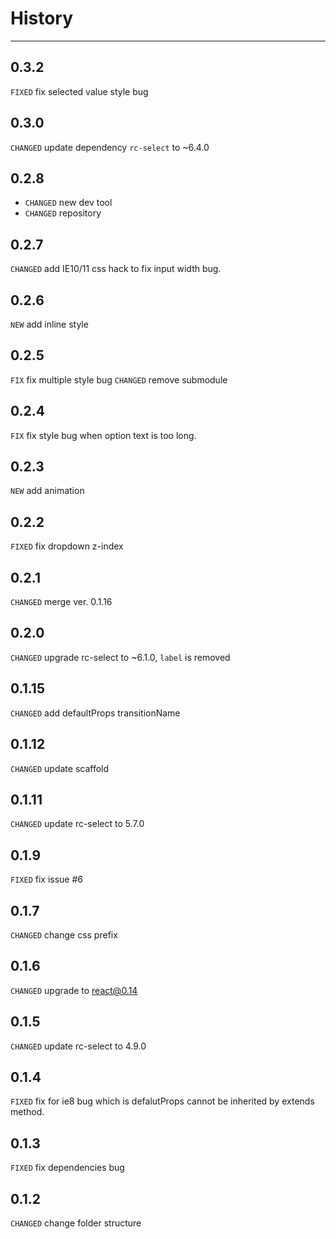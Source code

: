# History

---

## 0.3.2

`FIXED` fix selected value style bug

## 0.3.0

`CHANGED` update dependency `rc-select` to ~6.4.0

## 0.2.8

* `CHANGED` new dev tool
* `CHANGED` repository

## 0.2.7
`CHANGED` add IE10/11 css hack to fix input width bug.

## 0.2.6
`NEW` add inline style 

## 0.2.5

`FIX` fix multiple style bug
`CHANGED` remove submodule

## 0.2.4

`FIX` fix style bug when option text is too long. 

## 0.2.3

`NEW` add animation

## 0.2.2

`FIXED` fix dropdown z-index

## 0.2.1

`CHANGED` merge ver. 0.1.16

## 0.2.0

`CHANGED` upgrade rc-select to ~6.1.0, `label` is removed

## 0.1.15

`CHANGED` add defaultProps transitionName

## 0.1.12

`CHANGED` update scaffold

## 0.1.11

`CHANGED` update rc-select to 5.7.0

## 0.1.9

`FIXED` fix issue #6

## 0.1.7
`CHANGED` change css prefix

## 0.1.6
`CHANGED` upgrade to react@0.14

## 0.1.5
`CHANGED` update rc-select to 4.9.0

## 0.1.4

`FIXED` fix for ie8 bug which is defalutProps cannot be inherited by extends method.

## 0.1.3

`FIXED` fix dependencies bug

## 0.1.2

`CHANGED` change folder structure
